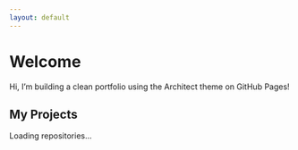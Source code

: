 ```yaml
---
layout: default
---
```


# Welcome

Hi, I’m building a clean portfolio using the Architect theme on GitHub Pages!


<h2>My Projects</h2>
<div id="repo-list">Loading repositories...</div>

<script>
  const username = "sivavek";
  fetch(`https://api.github.com/users/${username}/repos?sort=updated`)
    .then(response => response.json())
    .then(repos => {
      const container = document.getElementById("repo-list");
      container.innerHTML = "";
      repos.forEach(repo => {
        const project = document.createElement("div");
        project.style = "margin-bottom: 1em; padding: 1em; border: 1px solid #ddd; border-radius: 5px;";
        project.innerHTML = `
          <h3><a href="${repo.html_url}" target="_blank">${repo.name}</a></h3>
          <p>${repo.description || "No description provided."}</p>
          <p><strong>Language:</strong> ${repo.language || "N/A"} | ⭐ ${repo.stargazers_count}</p>
        `;
        container.appendChild(project);
      });
    })
    .catch(error => {
      document.getElementById("repo-list").innerText = "Failed to load repositories.";
      console.error(error);
    });
</script>

